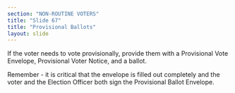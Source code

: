 ```yaml
---
section: "NON-ROUTINE VOTERS"
title: "Slide 67"
title: "Provisional Ballots"
layout: slide
---
```


If the voter needs to vote provisionally, provide them with a Provisional Vote Envelope, Provisional Voter Notice, and a ballot.

Remember - it is critical that the envelope is filled out completely and the voter and the Election Officer both sign the Provisional Ballot Envelope.




